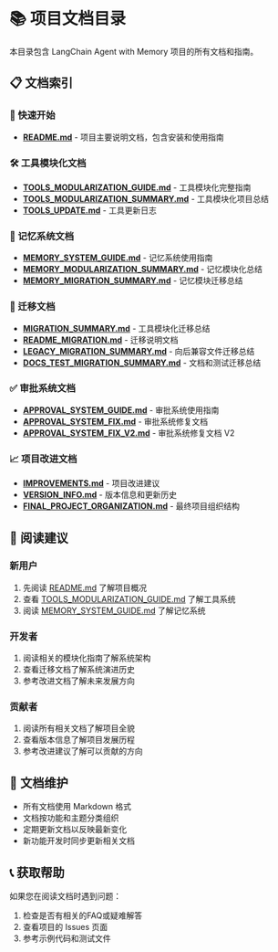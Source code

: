 # 📚 项目文档目录

本目录包含 LangChain Agent with Memory 项目的所有文档和指南。

## 📋 文档索引

### 🚀 快速开始
- **[README.md](README.md)** - 项目主要说明文档，包含安装和使用指南

### 🛠️ 工具模块化文档
- **[TOOLS_MODULARIZATION_GUIDE.md](TOOLS_MODULARIZATION_GUIDE.md)** - 工具模块化完整指南
- **[TOOLS_MODULARIZATION_SUMMARY.md](TOOLS_MODULARIZATION_SUMMARY.md)** - 工具模块化项目总结
- **[TOOLS_UPDATE.md](TOOLS_UPDATE.md)** - 工具更新日志

### 🧠 记忆系统文档
- **[MEMORY_SYSTEM_GUIDE.md](MEMORY_SYSTEM_GUIDE.md)** - 记忆系统使用指南
- **[MEMORY_MODULARIZATION_SUMMARY.md](MEMORY_MODULARIZATION_SUMMARY.md)** - 记忆模块化总结
- **[MEMORY_MIGRATION_SUMMARY.md](MEMORY_MIGRATION_SUMMARY.md)** - 记忆模块迁移总结

### 🔄 迁移文档
- **[MIGRATION_SUMMARY.md](MIGRATION_SUMMARY.md)** - 工具模块化迁移总结
- **[README_MIGRATION.md](README_MIGRATION.md)** - 迁移说明文档
- **[LEGACY_MIGRATION_SUMMARY.md](LEGACY_MIGRATION_SUMMARY.md)** - 向后兼容文件迁移总结
- **[DOCS_TEST_MIGRATION_SUMMARY.md](DOCS_TEST_MIGRATION_SUMMARY.md)** - 文档和测试迁移总结

### ✅ 审批系统文档
- **[APPROVAL_SYSTEM_GUIDE.md](APPROVAL_SYSTEM_GUIDE.md)** - 审批系统使用指南
- **[APPROVAL_SYSTEM_FIX.md](APPROVAL_SYSTEM_FIX.md)** - 审批系统修复文档
- **[APPROVAL_SYSTEM_FIX_V2.md](APPROVAL_SYSTEM_FIX_V2.md)** - 审批系统修复文档 V2

### 📈 项目改进文档
- **[IMPROVEMENTS.md](IMPROVEMENTS.md)** - 项目改进建议
- **[VERSION_INFO.md](VERSION_INFO.md)** - 版本信息和更新历史
- **[FINAL_PROJECT_ORGANIZATION.md](FINAL_PROJECT_ORGANIZATION.md)** - 最终项目组织结构

## 📖 阅读建议

### 新用户
1. 先阅读 [README.md](README.md) 了解项目概况
2. 查看 [TOOLS_MODULARIZATION_GUIDE.md](TOOLS_MODULARIZATION_GUIDE.md) 了解工具系统
3. 阅读 [MEMORY_SYSTEM_GUIDE.md](MEMORY_SYSTEM_GUIDE.md) 了解记忆系统

### 开发者
1. 阅读相关的模块化指南了解系统架构
2. 查看迁移文档了解系统演进历史
3. 参考改进文档了解未来发展方向

### 贡献者
1. 阅读所有相关文档了解项目全貌
2. 查看版本信息了解项目发展历程
3. 参考改进建议了解可以贡献的方向

## 🔄 文档维护

- 所有文档使用 Markdown 格式
- 文档按功能和主题分类组织
- 定期更新文档以反映最新变化
- 新功能开发时同步更新相关文档

## 📞 获取帮助

如果您在阅读文档时遇到问题：
1. 检查是否有相关的FAQ或疑难解答
2. 查看项目的 Issues 页面
3. 参考示例代码和测试文件 